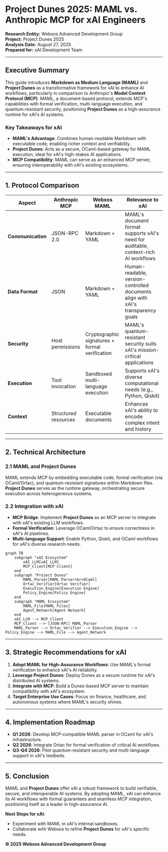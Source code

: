 # Project Dunes 2025: MAML vs. Anthropic MCP for xAI Engineers

**Research Entity:** Webxos Advanced Development Group  
**Project:** Project Dunes 2025  
**Analysis Date:** August 27, 2025  
**Prepared for:** xAI Development Team  

---

## Executive Summary

This guide introduces **Markdown as Medium Language (MAML)** and **Project Dunes** as a transformative framework for xAI to enhance AI workflows, particularly in comparison to Anthropic's **Model Context Protocol (MCP)**. MAML, a document-based protocol, extends MCP's capabilities with formal verification, multi-language execution, and quantum-resistant security, positioning **Project Dunes** as a high-assurance runtime for xAI's AI systems.

### Key Takeaways for xAI
- **MAML's Advantage**: Combines human-readable Markdown with executable code, enabling richer context and verifiability.
- **Project Dunes**: Acts as a secure, OCaml-based gateway for MAML execution, ideal for xAI's high-stakes AI applications.
- **MCP Compatibility**: MAML can serve as an enhanced MCP server, ensuring interoperability with xAI's existing ecosystems.

---

## 1. Protocol Comparison

| Aspect | Anthropic MCP | Webxos MAML | Relevance to xAI |
|--------|---------------|-------------|------------------|
| **Communication** | JSON-RPC 2.0 | Markdown + YAML | MAML's document format supports xAI's need for auditable, context-rich AI workflows |
| **Data Format** | JSON | Markdown + YAML | Human-readable, version-controlled documents align with xAI's transparency goals |
| **Security** | Host permissions | Cryptographic signatures + formal verification | MAML's quantum-resistant security suits xAI's mission-critical applications |
| **Execution** | Tool invocation | Sandboxed multi-language execution | Supports xAI's diverse computational needs (e.g., Python, Qiskit) |
| **Context** | Structured resources | Executable documents | Enhances xAI's ability to encode complex intent and history |

---

## 2. Technical Architecture

### 2.1 MAML and Project Dunes
MAML extends MCP by embedding executable code, formal verification (via OCaml/Ortac), and quantum-resistant signatures within Markdown files. **Project Dunes** serves as the runtime gateway, orchestrating secure execution across heterogeneous systems.

### 2.2 Integration with xAI
- **MCP Bridge**: Implement **Project Dunes** as an MCP server to integrate with xAI's existing LLM workflows.
- **Formal Verification**: Leverage OCaml/Ortac to ensure correctness in xAI's AI pipelines.
- **Multi-language Support**: Enable Python, Qiskit, and OCaml workflows for xAI's diverse research needs.

```mermaid
graph TB
    subgraph "xAI Ecosystem"
        xAI_LLM[xAI LLM]
        MCP_Client[MCP Client]
    end
    subgraph "Project Dunes"
        MAML_Parser[MAML Parser<br>OCaml]
        Ortac_Verifier[Ortac Verifier]
        Execution_Engine[Execution Engine]
        Policy_Engine[Policy Engine]
    end
    subgraph "MAML Ecosystem"
        MAML_File[MAML Files]
        Agent_Network[Agent Network]
    end
    xAI_LLM --> MCP_Client
    MCP_Client --> |JSON-RPC| MAML_Parser
    MAML_Parser --> Ortac_Verifier --> Execution_Engine --> Policy_Engine --> MAML_File --> Agent_Network
```

---

## 3. Strategic Recommendations for xAI

1. **Adopt MAML for High-Assurance Workflows**: Use MAML's formal verification to enhance xAI's AI reliability.
2. **Leverage Project Dunes**: Deploy Dunes as a secure runtime for xAI's distributed AI systems.
3. **Integrate with MCP**: Build a Dunes-based MCP server to maintain compatibility with xAI's ecosystem.
4. **Target Enterprise Use Cases**: Focus on finance, healthcare, and autonomous systems where MAML's security shines.

---

## 4. Implementation Roadmap

- **Q1 2026**: Develop MCP-compatible MAML parser in OCaml for xAI's infrastructure.
- **Q2 2026**: Integrate Ortac for formal verification of critical AI workflows.
- **Q3-Q4 2026**: Pilot quantum-resistant security and multi-language support in xAI's testbeds.

---

## 5. Conclusion

MAML and **Project Dunes** offer xAI a robust framework to build verifiable, secure, and interoperable AI systems. By adopting MAML, xAI can enhance its AI workflows with formal guarantees and seamless MCP integration, positioning itself as a leader in high-assurance AI.

**Next Steps for xAI**:
- Experiment with MAML in xAI's internal sandboxes.
- Collaborate with Webxos to refine **Project Dunes** for xAI's specific needs.

**© 2025 Webxos Advanced Development Group**